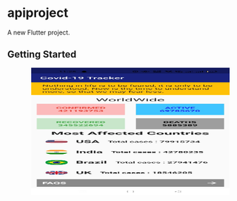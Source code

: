 # apiproject

A new Flutter project.

## Getting Started


<img align="right" alt="GIF" src="https://github.com/divyansh1511/COVID19-TRACKER-APP/blob/main/pic1.jpg" width="450" height="290" />
